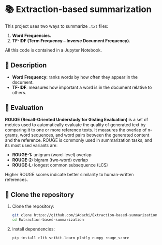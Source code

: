 # 📚 Extraction-based summarization
This project uses two ways to summarize `.txt` files:

1. **Word Frequencies.**
2. **TF-IDF (Term Frequency – Inverse Document Frequency).**

All this code is contained in a Jupyter Notebook.

## 🧠 Description
- **Word Frequency**: ranks words by how often they appear in the document.
- **TF-IDF**: measures how important a word is in the document relative to others.

## 🧪 Evaluation
**ROUGE (Recall-Oriented Understudy for Gisting Evaluation)** is a set of metrics used to automatically evaluate the quality of generated text by comparing it to one or more reference texts. It measures the overlap of n-grams, word sequences, and word pairs between the generated content and the reference. ROUGE is commonly used in summarization tasks, and its most used variants are:

- **ROUGE-1:** unigram (word-level) overlap
- **ROUGE-2:** bigram (two-word) overlap
- **ROUGE-L:** longest common subsequence (LCS)

Higher ROUGE scores indicate better similarity to human-written references.

## 🔗 Clone the repository
1. Clone the repository:
   ```bash
   git clone https://github.com/iAdachi/Extraction-based-summarization.git
   cd Extraction-based-summarization
   ```
2. Install dependencies:
   ```bash
   pip install nltk scikit-learn plotly numpy rouge_score
